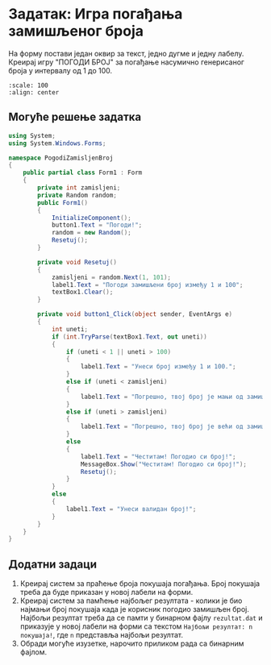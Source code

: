 # Задатак: Игра погађања замишљеног броја

На форму постави један оквир за текст, једно дугме и једну лабелу. Креирај
игру "ПОГОДИ БРОЈ" за погађање насумично генерисаног броја у интервалу од 1 до 100.

```{image} images/zadatak_pogodi_broj.png
:scale: 100
:align: center
```


## Могуће решење задатка

```cs
using System;
using System.Windows.Forms;

namespace PogodiZamisljenBroj
{
    public partial class Form1 : Form
    {
        private int zamisljeni;
        private Random random;
        public Form1()
        {
            InitializeComponent();
            button1.Text = "Погоди!";
            random = new Random();
            Resetuj();
        }

        private void Resetuj()
        {
            zamisljeni = random.Next(1, 101);
            label1.Text = "Погоди замишљени број између 1 и 100";
            textBox1.Clear();
        }

        private void button1_Click(object sender, EventArgs e)
        {
            int uneti;
            if (int.TryParse(textBox1.Text, out uneti))
            {
                if (uneti < 1 || uneti > 100)
                {
                    label1.Text = "Унеси број између 1 и 100.";
                }
                else if (uneti < zamisljeni)
                {
                    label1.Text = "Погрешно, твој број је мањи од замишљеног.";
                }
                else if (uneti > zamisljeni)
                {
                    label1.Text = "Погрешно, твој број је већи од замишљеног.";
                }
                else
                {
                    label1.Text = "Честитам! Погодиo си број!";
                    MessageBox.Show("Честитам! Погодиo си број!");
                    Resetuj();
                }
            }
            else
            {
                label1.Text = "Унеси валидан број!";
            }
        }
    }
}
```

## Додатни задаци

1. Креирај систем за праћење броја покушаја погађања. Број покушаја треба да
буде приказан у новој лабели на форми.
2. Креирај систем за памћење најбољег резултата - колики је био најмањи број
покушаја када је корисник погодио замишљен број. Најбољи резултат треба да се
памти у бинарном фајлу `rezultat.dat` и приказује у новој лабели на форми са
текстом `Најбољи резултат: n покушаја!`, где `n` представља најбољи резултат.
3. Обради могуће изузетке, нарочито приликом рада са бинарним фајлом.
